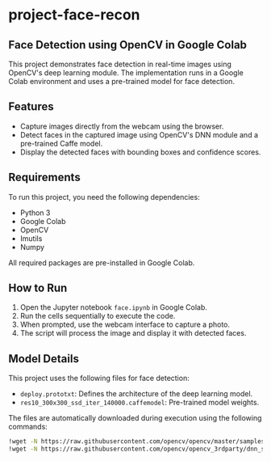 # project-face-recon

## Face Detection using OpenCV in Google Colab

This project demonstrates face detection in real-time images using OpenCV's deep learning module. The implementation runs in a Google Colab environment and uses a pre-trained model for face detection.

## Features
- Capture images directly from the webcam using the browser.
- Detect faces in the captured image using OpenCV's DNN module and a pre-trained Caffe model.
- Display the detected faces with bounding boxes and confidence scores.

## Requirements
To run this project, you need the following dependencies:
- Python 3
- Google Colab
- OpenCV
- Imutils
- Numpy

All required packages are pre-installed in Google Colab.

## How to Run
1. Open the Jupyter notebook `face.ipynb` in Google Colab.
2. Run the cells sequentially to execute the code.
3. When prompted, use the webcam interface to capture a photo.
4. The script will process the image and display it with detected faces.

## Model Details
This project uses the following files for face detection:
- `deploy.prototxt`: Defines the architecture of the deep learning model.
- `res10_300x300_ssd_iter_140000.caffemodel`: Pre-trained model weights.

The files are automatically downloaded during execution using the following commands:
```bash
!wget -N https://raw.githubusercontent.com/opencv/opencv/master/samples/dnn/face_detector/deploy.prototxt
!wget -N https://raw.githubusercontent.com/opencv/opencv_3rdparty/dnn_samples_face_detector_20170830/res10_300x300_ssd_iter_140000.caffemodel

